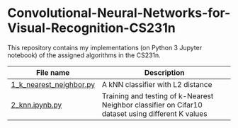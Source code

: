 # Convolutional-Neural-Networks-for-Visual-Recognition-CS231n
This repository contains my implementations (on Python 3 Jupyter notebook) of the assigned algorithms in the CS231n.

| **File name** | **Description** |
| ------------- | ------------- |
| [1_k_nearest_neighbor.py](https://github.com/RuchikaVermaVaid/Convolutional-Neural-Networks-for-Visual-Recognition-CS231n-/blob/master/Assignment1/cs231n/classifiers/k_nearest_neighbor.py) | A kNN classifier with L2 distance|
| [2_knn.ipynb.py](https://github.com/RuchikaVermaVaid/Convolutional-Neural-Networks-for-Visual-Recognition-CS231n-/blob/master/Assignment1/knn.ipynb) | Training and testing of k-Nearest Neighbor classifier on Cifar10 dataset using different K values|
